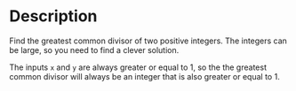 # Description

Find the greatest common divisor of two positive integers. The integers can be large, so you need to find a clever solution.

The inputs `x` and `y` are always greater or equal to 1, so the the greatest common divisor will always be an integer that is also greater or equal to 1.
